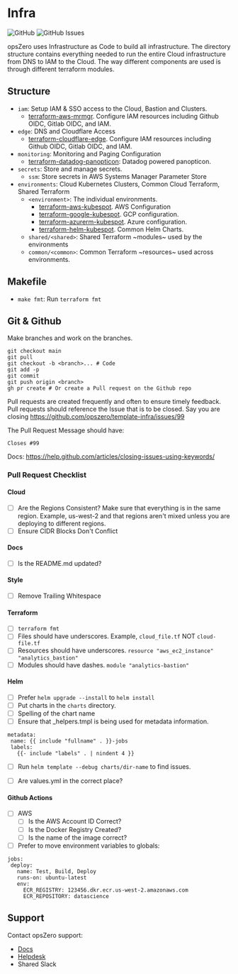 # Infra

![GitHub](https://img.shields.io/github/stars/opszero/template-infra?style=social)
![GitHub Issues](https://img.shields.io/github/issues/opszero/template-infra)

opsZero uses Infrastructure as Code to build all infrastructure. The directory
structure contains everything needed to run the entire Cloud infrastructure from
DNS to IAM to the Cloud. The way different components are used is through
different terraform modules.

## Structure

 - `iam`: Setup IAM & SSO access to the Cloud, Bastion and Clusters.
   - [terraform-aws-mrmgr](https://github.com/opszero/terraform-aws-mrmgr). Configure IAM resources including Github OIDC, Gitlab OIDC, and IAM.
 - `edge`: DNS and Cloudflare Access
   - [terraform-cloudflare-edge](https://github.com/opszero/terraform-aws-mrmgr). Configure IAM resources including Github OIDC, Gitlab OIDC, and IAM.
 - `monitoring`: Monitoring and Paging Configuration
   - [terraform-datadog-panopticon](https://github.com/opszero/terraform-datadog-panopticon): Datadog powered panopticon.
 - `secrets`: Store and manage secrets.
   - `ssm`: Store secrets in AWS Systems Manager Parameter Store
 - `environments`: Cloud Kubernetes Clusters, Common Cloud Terraform, Shared Terraform
   - `<environment>`: The individual environments.
     - [terraform-aws-kubespot](https://github.com/opszero/terraform-aws-kubespot). AWS Configuration
     - [terraform-google-kubespot](https://github.com/opszero/terraform-google-kubespot). GCP configuration.
     - [terraform-azurerm-kubespot](https://github.com/opszero/terraform-azurerm-kubespot). Azure configuration.
     - [terraform-helm-kubespot](https://github.com/opszero/terraform-helm-kubespot). Common Helm Charts.
   - `shared/<shared>`: Shared Terraform ~modules~ used by the environments
   - `common/<common>`: Common Terraform ~resources~ used across environments.

## Makefile

 - `make fmt`: Run `terraform fmt`

## Git & Github

Make branches and work on the branches.

```
git checkout main
git pull
git checkout -b <branch>... # Code
git add -p
git commit
git push origin <branch>
gh pr create # Or create a Pull request on the Github repo
```

Pull requests are created frequently and often to ensure timely feedback.
Pull requests should reference the Issue that is to be closed. Say you are closing
https://github.com/opszero/template-infra/issues/99

The Pull Request Message should have:

```
Closes #99
```

Docs: https://help.github.com/articles/closing-issues-using-keywords/

### Pull Request Checklist

#### Cloud

 - [ ] Are the Regions Consistent? Make sure that everything is in the same
       region. Example, us-west-2 and that regions aren't mixed unless you are
       deploying to different regions.
 - [ ] Ensure CIDR Blocks Don't Conflict

#### Docs

 - [ ] Is the README.md updated?

#### Style

 - [ ] Remove Trailing Whitespace

#### Terraform

 - [ ] `terraform fmt`
 - [ ] Files should have underscores. Example, `cloud_file.tf` NOT `cloud-file.tf`
 - [ ] Resources should have underscores. `resource "aws_ec2_instance" "analytics_bastion"`
 - [ ] Modules should have dashes. `module "analytics-bastion"`

#### Helm

 - [ ] Prefer `helm upgrade --install` to `helm install`
 - [ ] Put charts in the `charts` directory.
 - [ ] Spelling of the chart name
 - [ ] Ensure that _helpers.tmpl is being used for metadata information.
 ```
 metadata:
  name: {{ include "fullname" . }}-jobs
  labels:
    {{- include "labels" . | nindent 4 }}
 ```
 - [ ] Run `helm template --debug charts/dir-name` to find issues.
 - [ ] Are values.yml in the correct place?


#### Github Actions

 - [ ] AWS
   - [ ] Is the AWS Account ID Correct?
   - [ ] Is the Docker Registry Created?
   - [ ] Is the name of the image correct?
 - [ ] Prefer to move environment variables to globals:
 ```
 jobs:
  deploy:
    name: Test, Build, Deploy
    runs-on: ubuntu-latest
    env:
      ECR_REGISTRY: 123456.dkr.ecr.us-west-2.amazonaws.com
      ECR_REPOSITORY: datascience
 ```

## Support

Contact opsZero support:

 - [Docs](https://docs.opszero.com)
 - [Helpdesk](https://support.opszero.com)
 - Shared Slack